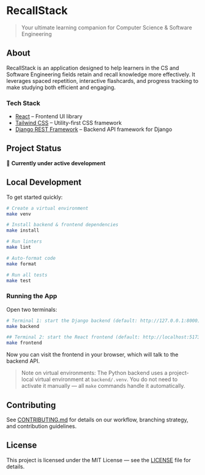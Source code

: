 # RecallStack

> Your ultimate learning companion for Computer Science & Software Engineering  

## About

RecallStack is an application designed to help learners in the CS and Software Engineering fields retain and recall knowledge more effectively. It leverages spaced repetition, interactive flashcards, and progress tracking to make studying both efficient and engaging.

### Tech Stack

- [React](https://react.dev/) – Frontend UI library
- [Tailwind CSS](https://tailwindcss.com/) – Utility-first CSS framework  
- [Django REST Framework](https://www.django-rest-framework.org/) – Backend API framework for Django  

## Project Status

🚧 **Currently under active development**

## Local Development

To get started quickly:

```bash
# Create a virtual environment
make venv

# Install backend & frontend dependencies
make install

# Run linters
make lint

# Auto-format code
make format

# Run all tests
make test
```

### Running the App

Open two terminals:

```bash
# Terminal 1: start the Django backend (default: http://127.0.0.1:8000)
make backend
```

```bash
## Terminal 2: start the React frontend (default: http://localhost:5173)
make frontend
```

Now you can visit the frontend in your browser, which will talk to the backend API.

> Note on virtual environments: The Python backend uses a project-local virtual environment at `backend/.venv`. You do not need to activate it manually — all `make` commands handle it automatically.

## Contributing

See [CONTRIBUTING.md](CONTRIBUTING.md) for details on our workflow, branching strategy, and contribution guidelines.

## License

This project is licensed under the MIT License — see the [LICENSE](LICENSE) file for details.